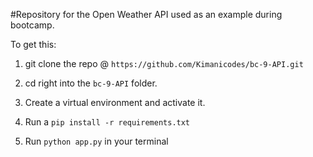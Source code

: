 #Repository for the Open Weather API used as an example during bootcamp.

To get this:

1. git clone the repo @ `https://github.com/Kimanicodes/bc-9-API.git`

2. cd right into the `bc-9-API` folder.

3. Create a virtual environment and activate it.

4. Run a `pip install -r requirements.txt`

5. Run `python app.py` in your terminal


